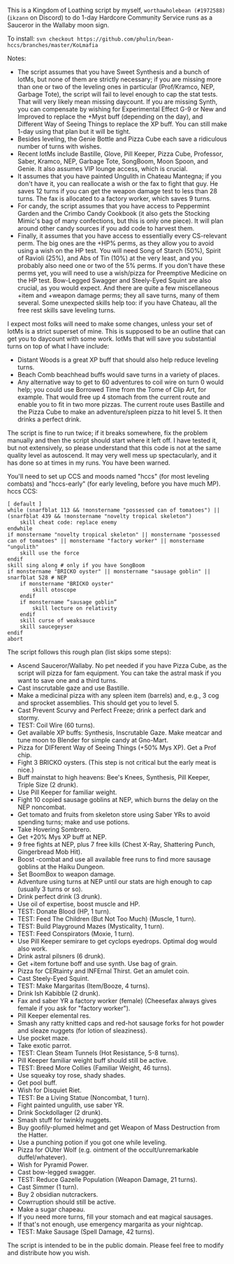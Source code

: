 This is a Kingdom of Loathing script by myself, `worthawholebean (#1972588)` (`ikzann` on Discord) to do 1-day Hardcore Community Service runs as a Sauceror in the Wallaby moon sign.

To install:
`svn checkout https://github.com/phulin/bean-hccs/branches/master/KoLmafia`

Notes:
- The script assumes that you have Sweet Synthesis and a bunch of IotMs, but none of them are strictly necessary; if you are missing more than one or two of the leveling ones in particular (Prof/Kramco, NEP, Garbage Tote), the script will fail to level enough to cap the stat tests. That will very likely mean missing daycount. If you are missing Synth, you can compensate by wishing for Experimental Effect G-9 or New and Improved to replace the +Myst buff (depending on the day), and Different Way of Seeing Things to replace the XP buff. You can still make 1-day using that plan but it will be tight.
- Besides leveling, the Genie Bottle and Pizza Cube each save a ridiculous number of turns with wishes.
- Recent IotMs include Bastille, Glove, Pill Keeper, Pizza Cube, Professor, Saber, Kramco, NEP, Garbage Tote, SongBoom, Moon Spoon, and Genie. It also assumes VIP lounge access, which is crucial.
- It assumes that you have painted Ungulith in Chateau Mantegna; if you don't have it, you can reallocate a wish or the fax to fight that guy. He saves 12 turns if you can get the weapon damage test to less than 28 turns. The fax is allocated to a factory worker, which saves 9 turns.
- For candy, the script assumes that you have access to Peppermint Garden and the Crimbo Candy Cookbook (it also gets the Stocking Mimic's bag of many confections, but this is only one piece). It will plan around other candy sources if you add code to harvest them.
- Finally, it assumes that you have access to essentially every CS-relevant perm. The big ones are the +HP% perms, as they allow you to avoid using a wish on the HP test. You will need Song of Starch (50%), Spirit of Ravioli (25%), and Abs of Tin (10%) at the very least, and you probably also need one or two of the 5% perms. If you don't have these perms yet, you will need to use a wish/pizza for Preemptive Medicine on the HP test. Bow-Legged Swagger and Steely-Eyed Squint are also crucial, as you would expect. And there are quite a few miscellaneous +item and +weapon damage perms; they all save turns, many of them several. Some unexpected skills help too: if you have Chateau, all the free rest skills save leveling turns.

I expect most folks will need to make some changes, unless your set of IotMs is a strict superset of mine. This is supposed to be an outline that can get you to daycount with some work. IotMs that will save you substantial turns on top of what I have include:
- Distant Woods is a great XP buff that should also help reduce leveling turns.
- Beach Comb beachhead buffs would save turns in a variety of places.
- Any alternative way to get to 60 adventures to coil wire on turn 0 would help; you could use Borrowed Time from the Tome of Clip Art, for example. That would free up 4 stomach from the current route and enable you to fit in two more pizzas. The current route uses Bastille and the Pizza Cube to make an adventure/spleen pizza to hit level 5. It then drinks a perfect drink.

The script is fine to run twice; if it breaks somewhere, fix the problem manually and then the script should start where it left off. I have tested it, but not extensively, so please understand that this code is not at the same quality level as autoscend. It may very well mess up spectacularly, and it has done so at times in my runs. You have been warned.

You'll need to set up CCS and moods named "hccs" (for most leveling combats) and "hccs-early" (for early leveling, before you have much MP).
hccs CCS:
```
[ default ]
while (snarfblat 113 && !monstername "possessed can of tomatoes") || (snarfblat 439 && !monstername "novelty tropical skeleton")
    skill cheat code: replace enemy
endwhile
if monstername "novelty tropical skeleton" || monstername "possessed can of tomatoes" || monstername "factory worker" || monstername "ungulith"
    skill use the force
endif
skill sing along # only if you have SongBoom
if monstername "BRICKO oyster" || monstername "sausage goblin" || snarfblat 528 # NEP
    if monstername "BRICKO oyster"
        skill otoscope
    endif
    if monstername “sausage goblin”
        skill lecture on relativity
    endif
    skill curse of weaksauce
    skill saucegeyser
endif
abort
```

The script follows this rough plan (list skips some steps):
- Ascend Sauceror/Wallaby. No pet needed if you have Pizza Cube, as the script will pizza for fam equipment. You can take the astral mask if you want to save one and a third turns.
- Cast inscrutable gaze and use Bastille.
- Make a medicinal pizza with any spleen item (barrels) and, e.g., 3 cog and sprocket assemblies. This should get you to level 5.
- Cast Prevent Scurvy and Perfect Freeze; drink a perfect dark and stormy.
- TEST: Coil Wire (60 turns).
- Get available XP buffs: Synthesis, Inscrutable Gaze. Make meatcar and tune moon to Blender for simple candy at Gno-Mart.
- Pizza for DIFferent Way of Seeing Things (+50% Mys XP). Get a Prof chip.
- Fight 3 BRICKO oysters. (This step is not critical but the early meat is nice.)
- Buff mainstat to high heavens: Bee's Knees, Synthesis, Pill Keeper, Triple Size (2 drunk).
- Use Pill Keeper for familiar weight.
- Fight 10 copied sausage goblins at NEP, which burns the delay on the NEP noncombat.
- Get tomato and fruits from skeleton store using Saber YRs to avoid spending turns; make and use potions.
- Take Hovering Sombrero.
- Get +20% Mys XP buff at NEP.
- 9 free fights at NEP, plus 7 free kills (Chest X-Ray, Shattering Punch, Gingerbread Mob Hit).
- Boost -combat and use all available free runs to find more sausage goblins at the Haiku Dungeon.
- Set BoomBox to weapon damage.
- Adventure using turns at NEP until our stats are high enough to cap (usually 3 turns or so).
- Drink perfect drink (3 drunk).
- Use oil of expertise, boost muscle and HP.
- TEST: Donate Blood (HP, 1 turn).
- TEST: Feed The Children (But Not Too Much) (Muscle, 1 turn).
- TEST: Build Playground Mazes (Mysticality, 1 turn).
- TEST: Feed Conspirators (Moxie, 1 turn).
- Use Pill Keeper semirare to get cyclops eyedrops. Optimal dog would also work.
- Drink astral pilsners (6 drunk).
- Get +item fortune boff and use synth. Use bag of grain.
- Pizza for CERtainty and INFErnal Thirst. Get an amulet coin.
- Cast Steely-Eyed Squint.
- TEST: Make Margaritas (Item/Booze, 4 turns).
- Drink Ish Kabibble (2 drunk).
- Fax and saber YR a factory worker (female) (Cheesefax always gives female if you ask for "factory worker").
- Pill Keeper elemental res.
- Smash any ratty knitted caps and red-hot sausage forks for hot powder and sleaze nuggets (for lotion of sleaziness).
- Use pocket maze.
- Take exotic parrot.
- TEST: Clean Steam Tunnels (Hot Resistance, 5-8 turns).
- Pill Keeper familiar weight buff should still be active.
- TEST: Breed More Collies (Familiar Weight, 46 turns).
- Use squeaky toy rose, shady shades.
- Get pool buff.
- Wish for Disquiet Riet.
- TEST: Be a Living Statue (Noncombat, 1 turn).
- Fight painted ungulith, use saber YR.
- Drink Sockdollager (2 drunk).
- Smash stuff for twinkly nuggets.
- Buy goofily-plumed helmet and get Weapon of Mass Destruction from the Hatter.
- Use a punching potion if you got one while leveling.
- Pizza for OUter Wolf (e.g. ointment of the occult/unremarkable duffel/whatever).
- Wish for Pyramid Power.
- Cast bow-legged swagger.
- TEST: Reduce Gazelle Population (Weapon Damage, 21 turns).
- Cast Simmer (1 turn).
- Buy 2 obsidian nutcrackers.
- Cowrruption should still be active.
- Make a sugar chapeau.
- If you need more turns, fill your stomach and eat magical sausages.
- If that's not enough, use emergency margarita as your nightcap.
- TEST: Make Sausage (Spell Damage, 42 turns).

The script is intended to be in the public domain. Please feel free to modify and distribute how you wish.

